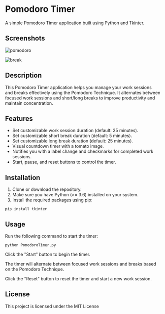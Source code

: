 # Pomodoro Timer

A simple Pomodoro Timer application built using Python and Tkinter.

## Screenshots
![pomodoro](https://github.com/CharlesFabicki/Pomodoro.Timer/assets/103677730/8f37e227-1193-4cf1-957b-b591eb09f9cc)

![break](https://github.com/CharlesFabicki/Pomodoro.Timer/assets/103677730/1e1f1499-6d01-445a-90f0-9880be9a8fae)

## Description

This Pomodoro Timer application helps you manage your work sessions and breaks effectively using the Pomodoro Technique. It alternates between focused work sessions and short/long breaks to improve productivity and maintain concentration.

## Features

- Set customizable work session duration (default: 25 minutes).
- Set customizable short break duration (default: 5 minutes).
- Set customizable long break duration (default: 25 minutes).
- Visual countdown timer with a tomato image.
- Notifies you with a label change and checkmarks for completed work sessions.
- Start, pause, and reset buttons to control the timer.

## Installation

1. Clone or download the repository.
2. Make sure you have Python (>= 3.6) installed on your system.
3. Install the required packages using pip:
```
pip install tkinter
```
## Usage

Run the following command to start the timer:
```
python PomodoroTimer.py
```
Click the "Start" button to begin the timer.

The timer will alternate between focused work sessions and breaks based on the Pomodoro Technique.

Click the "Reset" button to reset the timer and start a new work session.

## License
This project is licensed under the  MIT License


